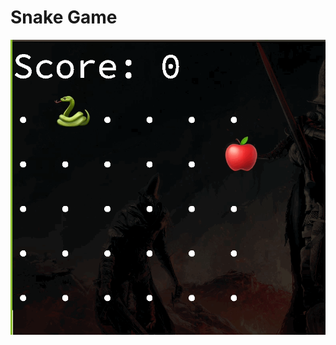 # Snake Game

<img src="https://github.com/MurtadhaM/Python/raw/main/Snake%20Game/Snake%20Game%20Demo.gif">
